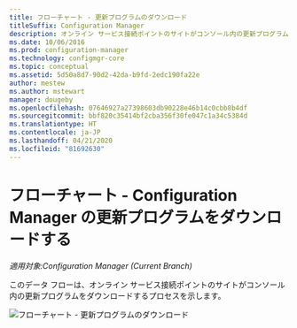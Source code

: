 ```yaml
---
title: フローチャート - 更新プログラムのダウンロード
titleSuffix: Configuration Manager
description: オンライン サービス接続ポイントのサイトがコンソール内の更新プログラムをダウンロードするプロセスを示します。
ms.date: 10/06/2016
ms.prod: configuration-manager
ms.technology: configmgr-core
ms.topic: conceptual
ms.assetid: 5d50a8d7-90d2-42da-b9fd-2edc190fa22e
author: mestew
ms.author: mstewart
manager: dougeby
ms.openlocfilehash: 07646927a27398603db90228e46b14c0cbb8b4df
ms.sourcegitcommit: bbf820c35414bf2cba356f30fe047c1a34c5384d
ms.translationtype: HT
ms.contentlocale: ja-JP
ms.lasthandoff: 04/21/2020
ms.locfileid: "81692630"
---
```

# <a name="flowchart---download-updates-for-configuration-manager"></a>フローチャート - Configuration Manager の更新プログラムをダウンロードする

*適用対象:Configuration Manager (Current Branch)*

このデータ フローは、オンライン サービス接続ポイントのサイトがコンソール内の更新プログラムをダウンロードするプロセスを示します。  

 ![フローチャート - 更新プログラムのダウンロード](media/Flowchart---Download-updates.png)  
